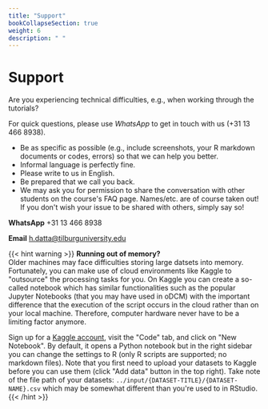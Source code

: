 ```yaml
---
title: "Support"
bookCollapseSection: true
weight: 6
description: " "
---
```



# Support

Are you experiencing technical difficulties, e.g., when working through the tutorials?

For quick questions, please use *WhatsApp* to get in touch with us (+31 13 466 8938).

- Be as specific as possible (e.g., include screenshots, your R markdown documents or codes, errors) so that we can help you better.
- Informal language is perfectly fine.
- Please write to us in English.
- Be prepared that we call you back.
- We may ask you for permission to share the conversation with other students on the course's FAQ page. Names/etc. are of course taken out! If you don't wish your issue to be shared with others, simply say so!

**WhatsApp**
+31 13 466 8938

**Email**
h.datta@tilburguniversity.edu


{{< hint warning >}}
__Running out of memory?__  
Older machines may face difficulties storing large datsets into memory. Fortunately, you can make use of cloud environments like Kaggle to "outsource" the processing tasks for you. On Kaggle you can create a so-called notebook which has similar functionalities such as the popular Jupyter Notebooks (that you may have used in oDCM) with the important difference that the execution of the script occurs in the cloud rather than on your local machine. Therefore, computer hardware never have to be a limiting factor anymore. 

Sign up for a [Kaggle account](https://www.kaggle.com/account/login), visit the "Code" tab, and click on "New Notebook". By default, it opens a Python notebook but in the right sidebar you can change the settings to R (only R scripts are supported; no markdown files). Note that you first need to upload your datasets to Kaggle before you can use them (click "Add data" button in the top right). Take note of the file path of your datasets: `../input/{DATASET-TITLE}/{DATASET-NAME}.csv` which may be somewhat different than you're used to in RStudio.
{{< /hint >}}

